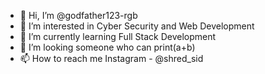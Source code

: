 - 👋 Hi, I’m @godfather123-rgb
- 👀 I’m interested in Cyber Security and Web Development 
- 🌱 I’m currently learning Full Stack Development 
- 💞️ I’m looking someone who can print(a+b)
- 📫 How to reach me Instagram - @shred_sid

<!---
godfather123-rgb/godfather123-rgb is a ✨ special ✨ repository because its `README.md` (this file) appears on your GitHub profile.
You can click the Preview link to take a look at your changes.
--->
